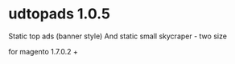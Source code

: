 udtopads 1.0.5
==============

Static top ads (banner style)
And static small skycraper - two size 

for magento 1.7.0.2 +